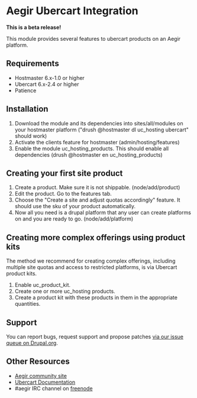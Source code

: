 Aegir Ubercart Integration
==========================

__This is a beta release!__

This module provides several features to ubercart products on an Aegir platform.

Requirements
------------

* Hostmaster 6.x-1.0 or higher
* Ubercart 6.x-2.4 or higher
* Patience

Installation
------------

1. Download the module and its dependencies into sites/all/modules on your hostmaster platform ("drush @hostmaster dl uc_hosting ubercart" should work)
2. Activate the clients feature for hostmaster (admin/hosting/features)
3. Enable the module uc_hosting_products. This should enable all dependencies (drush @hostmaster en uc_hosting_products)

Creating your first site product
--------------------------------

1. Create a product. Make sure it is not shippable. (node/add/product)
2. Edit the product. Go to the features tab.
3. Choose the "Create a site and adjust quotas accordingly" feature. It should use the sku of your product automatically.
4. Now all you need is a drupal platform that any user can create platforms on and you are ready to go. (node/add/platform)

Creating more complex offerings using product kits
--------------------------------------------------

The method we recommend for creating complex offerings, including multiple site quotas and access to restricted platforms, is via Ubercart product kits.

1. Enable uc_product_kit.
2. Create one or more uc_hosting products.
3. Create a product kit with these products in them in the appropriate quantities.

Support
-------

You can report bugs, request support and propose patches [via our issue queue on Drupal.org](http://drupal.org/project/issues/uc_hosting).

Other Resources
---------------

* [Aegir community site](http://community.aegirproject.org)
* [Ubercart Documentation](http://www.ubercart.org/docs)
* #aegir IRC channel on [freenode](http://freenode.net/)
